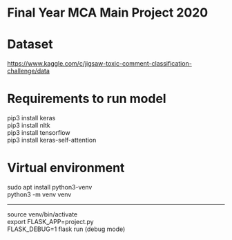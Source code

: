 # Final Year MCA Main Project 2020

# Dataset
https://www.kaggle.com/c/jigsaw-toxic-comment-classification-challenge/data

# Requirements to run model
pip3 install keras<br/>
pip3 install nltk<br/>
pip3 install tensorflow<br/>
pip3 install keras-self-attention<br/>

# Virtual environment
sudo apt install python3-venv<br/>
python3 -m venv venv<br/>

------------------------------
source venv/bin/activate<br/>
export FLASK_APP=project.py<br/>
FLASK_DEBUG=1 flask run (debug mode)<br/>

